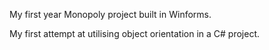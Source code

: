 My first year Monopoly project built in Winforms.

My first attempt at utilising object orientation in a C# project.

